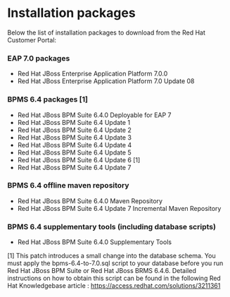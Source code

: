 # Installation packages

Below the list of installation packages to download from the Red Hat Customer Portal:

### EAP 7.0 packages
- Red Hat JBoss Enterprise Application Platform 7.0.0
- Red Hat JBoss Enterprise Application Platform 7.0 Update 08

### BPMS 6.4 packages [1]
- Red Hat JBoss BPM Suite 6.4.0 Deployable for EAP 7
- Red Hat JBoss BPM Suite 6.4 Update 1
- Red Hat JBoss BPM Suite 6.4 Update 2
- Red Hat JBoss BPM Suite 6.4 Update 3
- Red Hat JBoss BPM Suite 6.4 Update 4
- Red Hat JBoss BPM Suite 6.4 Update 5
- Red Hat JBoss BPM Suite 6.4 Update 6 [1]
- Red Hat JBoss BPM Suite 6.4 Update 7

### BPMS 6.4 offline maven repository
- Red Hat JBoss BPM Suite 6.4.0 Maven Repository
- Red Hat JBoss BPM Suite 6.4 Update 7 Incremental Maven Repository

### BPMS 6.4 supplementary tools (including database scripts)
- Red Hat JBoss BPM Suite 6.4.0 Supplementary Tools


[1] This patch introduces a small change into the database schema. You must apply the bpms-6.4-to-7.0.sql script to your database before you run Red Hat JBoss BPM Suite or Red Hat JBoss BRMS 6.4.6. Detailed instructions on how to obtain this script can be found in the following Red Hat Knowledgebase article : https://access.redhat.com/solutions/3211361